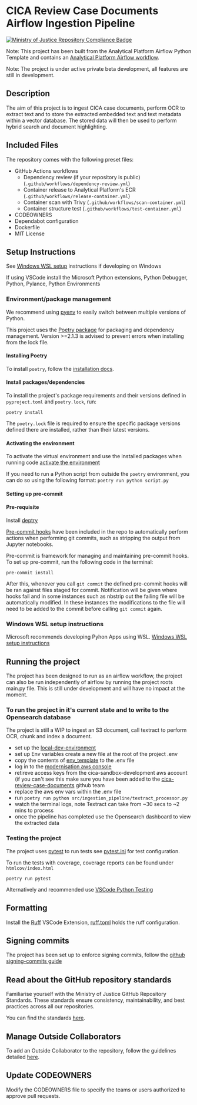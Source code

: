 # CICA Review Case Documents Airflow Ingestion Pipeline

 [![Ministry of Justice Repository Compliance Badge](https://github-community.service.justice.gov.uk/repository-standards/api/cica-review-case-documents-airflow/badge)](https://github-community.service.justice.gov.uk/repository-standards/cica-review-case-documents-airflow)

Note: This project has been built from the Analytical Platform Airflow Python Template and contains an [Analytical Platform Airflow workflow](https://user-guidance.analytical-platform.service.justice.gov.uk/services/airflow/index.html#overview).

Note: The project is under active private beta development, all features are still in development.

## Description

The aim of this project is to ingest CICA case documents, perform OCR to extract text and to store the extracted embedded text and text metadata within a vector database. The stored data will then be used to perform hybrid search and document highlighting.   


## Included Files

The repository comes with the following preset files:

- GitHub Actions workflows
  - Dependency review (if your repository is public) (`.github/workflows/dependency-review.yml`)
  - Container release to Analytical Platform's ECR (`.github/workflows/release-container.yml`)
  - Container scan with Trivy (`.github/workflows/scan-container.yml`)
  - Container structure test (`.github/workflows/test-container.yml`)
- CODEOWNERS
- Dependabot configuration
- Dockerfile
- MIT License

## Setup Instructions

See [Windows WSL setup](#windows-wsl-setup-instructions) instructions if developing on Windows

If using VSCode install the Microsoft Python extensions, Python Debugger, Python, Pylance, Python Environments

### Environment/package management

We recommend using [pyenv](https://pypi.org/project/pyenv/) to easily switch between multiple versions of Python.

This project uses the [Poetry package](https://python-poetry.org/docs/) for packaging and dependency management. Version >=2.1.3 is advised to prevent errors when installing from the lock file.

#### Installing Poetry

To install `poetry`, follow the [installation docs](https://python-poetry.org/docs/#installation).

#### Install packages/dependencies

To install the project's package requirements and their versions defined in `pyproject.toml` and `poetry.lock`, run:

```
poetry install
```

The `poetry.lock` file is required to ensure the specific package versions defined there are installed, rather than their latest versions.

#### Activating the environment

To activate the virtual environment and use the installed packages when running code [activate the environment](https://python-poetry.org/docs/managing-environments/#activating-the-environment)


If you need to run a Python script from outside the `poetry` environment, you can do so using the following format: `poetry run python script.py`

#### Setting up pre-commit

#### Pre-requisite

Install [deptry](https://deptry.com/) 

[Pre-commit hooks](https://pre-commit.com/) have been included in the repo to automatically perform actions when performing git commits, such as stripping the output from Jupyter notebooks.

Pre-commit is framework for managing and maintaining pre-commit hooks.
To set up pre-commit, run the following code in the terminal:

```
pre-commit install
```

After this, whenever you call `git commit` the defined pre-commit hooks will be ran against files staged for commit. Notification will be given where hooks fail and in some instances such as nbstrip out the failing file will be automatically modified. In these instances the modifications to the file will need to be added to the commit before calling `git commit` again.

### Windows WSL setup instructions

Microsoft recommends developing Pyhon Apps using WSL.
[Windows WSL setup instructions](https://dsdmoj.atlassian.net/wiki/spaces/CICA/pages/5882806404/Set+up+instructions+for+WSL+for+windows)


## Running the project

The project has been designed to run as an airflow workflow, the project can also be run independently of airflow by running the project roots main.py file. 
This is still under development and will have no impact at the moment. 

### To run the project in it's current state and to write to the Opensearch database 

The project is still a WIP to ingest an S3 document, call textract to perform OCR, chunk and index a document. 


- set up the [local-dev-environment](./local-dev-environment/README.md)
- set up Env variables create a new file at the root of the project .env 
- copy the contents of [env_template](.env_template) to the .env file
- log in to the [modernisation aws console](https://user-guide.modernisation-platform.service.justice.gov.uk/user-guide/accessing-the-aws-console.html#logging-in)
- retireve access keys from the cica-sandbox-development aws account (if you can't see this make sure you have been added to the [cica-review-case-documents](https://github.com/orgs/ministryofjustice/teams/cica-review-case-documents) github team
- replace the aws env vars within the .env file
- run ```poetry run python src/ingestion_pipeline/textract_processor.py```
- watch the terminal logs, note Textract can take from ~30 secs to ~2 mins to process
- once the pipeline has completed use the Opensearch dashboard to view the extracted data
  

### Testing the project

The project uses [pytest](https://docs.pytest.org/en/stable/) to run tests see [pytest.ini](`.pytest.ini`) for test configuration.

To run the tests with coverage, coverage reports can be found under ```htmlcov/index.html```

```poetry run pytest```

Alternatively and recommended use [VSCode Python Testing](https://code.visualstudio.com/docs/python/testing)

## Formatting

Install the [Ruff](https://astral.sh/) VSCode Extension, [ruff.toml](ruff.toml) holds the ruff configuration. 

## Signing commits

The project has been set up to enforce signing commits, follow the [github signing-commits guide](https://docs.github.com/en/authentication/managing-commit-signature-verification/signing-commits)

## Read about the GitHub repository standards

Familiarise yourself with the Ministry of Justice GitHub Repository Standards. These standards ensure consistency, maintainability, and best practices across all our repositories.

You can find the standards [here](https://github-community.service.justice.gov.uk/repository-standards/).


## Manage Outside Collaborators

To add an Outside Collaborator to the repository, follow the guidelines detailed [here](https://github.com/ministryofjustice/github-collaborators).

## Update CODEOWNERS

Modify the CODEOWNERS file to specify the teams or users authorized to approve pull requests.

